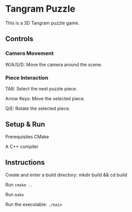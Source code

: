 # Tangram Puzzle
This is a 3D Tangram puzzle game.

## Controls
### Camera Movement
W/A/S/D: Move the camera around the scene.

### Piece Interaction
TAB: Select the next puzzle piece.

Arrow Keys: Move the selected piece.

Q/E: Rotate the selected piece.

## Setup & Run
Prerequisites
CMake

A C++ compiler

## Instructions
Create and enter a build directory: mkdir build && cd build

Run `cmake ..`

Run `make`

Run the executable: `./main`
